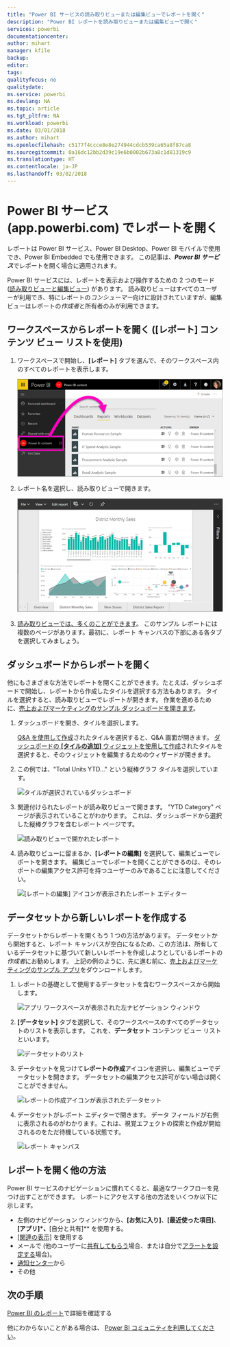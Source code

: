 ```yaml
---
title: "Power BI サービスの読み取りビューまたは編集ビューでレポートを開く"
description: "Power BI レポートを読み取りビューまたは編集ビューで開く"
services: powerbi
documentationcenter: 
author: mihart
manager: kfile
backup: 
editor: 
tags: 
qualityfocus: no
qualitydate: 
ms.service: powerbi
ms.devlang: NA
ms.topic: article
ms.tgt_pltfrm: NA
ms.workload: powerbi
ms.date: 03/01/2018
ms.author: mihart
ms.openlocfilehash: c5177f4ccce8e8e274944cdcb539ca65a8f87ca8
ms.sourcegitcommit: 0a16dc12bb2d39c19e6b0002b673a8c1d81319c9
ms.translationtype: HT
ms.contentlocale: ja-JP
ms.lasthandoff: 03/02/2018
---
```

# <a name="open-a-report-in-power-bi-service-apppowerbicom"></a>Power BI サービス (app.powerbi.com) でレポートを開く
レポートは Power BI サービス、Power BI Desktop、Power BI モバイルで使用でき、Power BI Embedded でも使用できます。 この記事は、***Power BI サービス***でレポートを開く場合に適用されます。

Power BI サービスには、レポートを表示および操作するための 2 つのモード ([読み取りビューと編集ビュー](service-reading-view-and-editing-view.md)) があります。 読み取りビューはすべてのユーザーが利用でき、特にレポートの*コンシューマー*向けに設計されていますが、編集ビューはレポートの*作成者*と所有者のみが利用できます。 

## <a name="open-a-report-from-a-workspace-via-the-reports-content-view-list"></a>ワークスペースからレポートを開く (**[レポート]** コンテンツ ビュー リストを使用)

1. ワークスペースで開始し、**[レポート]** タブを選んで、そのワークスペース内のすべてのレポートを表示します。  
   
   ![ワークスペースの [レポート] タブ](media/service-report-open/power-bi-open-report.png)
2. レポート名を選択し、読み取りビューで開きます。  
   
    ![読み取りビューのレポート](media/service-report-open/power-bi-reading-view.png)
3. [読み取りビューでは、多くのことができます](service-reading-view-and-editing-view.md)。  このサンプル レポートには複数のページがあります。最初に、レポート キャンバスの下部にある各タブを選択してみましょう。 

## <a name="open-a-report-from-a-dashboard"></a>ダッシュボードからレポートを開く
他にもさまざまな方法でレポートを開くことができます。たとえば、ダッシュボードで開始し、レポートから作成したタイルを選択する方法もあります。  タイルを選択すると、読み取りビューでレポートが開きます。 作業を進めるために、[売上およびマーケティングのサンプル ダッシュボードを開きます](sample-datasets.md)。

1. ダッシュボードを開き、タイルを選択します。

   [Q&A を使用して作成](service-dashboard-pin-tile-from-q-and-a.md)されたタイルを選択すると、Q&A 画面が開きます。 [ダッシュボードの **[タイルの追加]** ウィジェットを使用して作成](service-dashboard-add-widget.md)されたタイルを選択すると、そのウィジェットを編集するためのウィザードが開きます。  

2.  この例では、"Total Units YTD..." という縦棒グラフ タイルを選択しています。

    ![タイルが選択されているダッシュボード](media/service-report-open/power-bi-dashboard.png)

3.  関連付けられたレポートが読み取りビューで開きます。 "YTD Category" ページが表示されていることがわかります。 これは、ダッシュボードから選択した縦棒グラフを含むレポート ページです。

    ![読み取りビューで開かれたレポート](media/service-report-open/power-bi-report.png)

4. 読み取りビューに留まるか、**[レポートの編集]** を選択して、編集ビューでレポートを開きます。 編集ビューでレポートを開くことができるのは、そのレポートの編集アクセス許可を持つユーザーのみであることに注意してください。

    ![[レポートの編集] アイコンが表示されたレポート エディター](media/service-report-open/power-bi-edit-report.png)

## <a name="create-a-brand-new-report-from-a-dataset"></a>データセットから新しいレポートを作成する
データセットからレポートを開くもう 1 つの方法があります。 データセットから開始すると、レポート キャンバスが空白になるため、この方法は、所有しているデータセットに基づいて新しいレポートを作成しようとしているレポートの*作成者*にお勧めします。 上記の例のように、先に進む前に、[売上およびマーケティングのサンプル アプリ](sample-datasets.md)をダウンロードします。

1. レポートの基礎として使用するデータセットを含むワークスペースから開始します。

   ![アプリ ワークスペースが表示された左ナビゲーション ウィンドウ](media/service-report-open/power-bi-workspace.png)

2. **[データセット]** タブを選択して、そのワークスペースのすべてのデータセットのリストを表示します。 これを、**データセット** コンテンツ ビュー リストといいます。
   
   ![データセットのリスト](media/service-report-open/power-bi-dataset.png)

1. データセットを見つけて**レポートの作成**アイコンを選択し、編集ビューでデータセットを開きます。 データセットの編集アクセス許可がない場合は開くことができません。 
   
    ![レポートの作成アイコンが表示されたデータセット](media/service-report-open/power-bi-create-report.png)

3. データセットがレポート エディターで開きます。 データ フィールドが右側に表示されるのがわかります。これは、視覚エフェクトの探索と作成が開始されるのをただ待機している状態です。 

   ![レポート キャンバス](media/service-report-open/power-bi-blank-canvas.png)

##  <a name="still-more-ways-to-open-a-report"></a>レポートを開く他の方法
Power BI サービスのナビゲーションに慣れてくると、最適なワークフローを見つけ出すことができます。 レポートにアクセスする他の方法をいくつか以下に示します。
- 左側のナビゲーション ウィンドウから、**[お気に入り]**、**[最近使った項目]**、**[アプリ]*、**[自分と共有]** を使用する。 
- [[関連の表示]](service-related-content.md) を使用する
- メールで (他のユーザーに[共有してもらう](service-share-reports.md)場合、または自分で[アラートを設定する](service-set-data-alerts.md)場合)。    
- [通知センター](service-notification-center.md)から    
- その他

## <a name="next-steps"></a>次の手順
[Power BI のレポート](service-reports.md)で詳細を確認する

他にわからないことがある場合は、 [Power BI コミュニティを利用してください](http://community.powerbi.com/)。  

